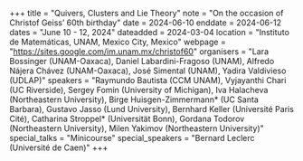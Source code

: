 +++
title = "Quivers, Clusters and Lie Theory"
note = "On the occasion of Christof Geiss’ 60th birthday"
date = 2024-06-10
enddate = 2024-06-12
dates = "June 10 - 12, 2024"
dateadded = 2024-03-04
location = "Instituto de Matemáticas, UNAM, Mexico City, Mexico"
webpage = "https://sites.google.com/im.unam.mx/christof60"
organisers = "Lara Bossinger (UNAM-Oaxaca), Daniel Labardini-Fragoso (UNAM), Alfredo Nájera Chávez (UNAM-Oaxaca), José Simental (UNAM), Yadira Valdivieso (UDLAP)"
speakers = "Raymundo Bautista (CCM UNAM), Vyjayanthi Chari (UC Riverside), Sergey Fomin (University of Michigan), Iva Halacheva (Northeastern University), Birge Huisgen-Zimmermann* (UC Santa Barbara), Gustavo Jasso (Lund University), Bernhard Keller (Université Paris Cité), Catharina Stroppel* (Universität Bonn), Gordana Todorov (Northeastern University), Milen Yakimov (Northeastern University)"
special_talks = "Minicourse"
special_speakers = "Bernard Leclerc (Université de Caen)"
+++
